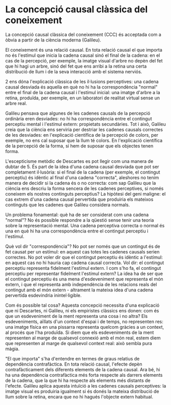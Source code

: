 # La concepció causal clàssica del coneixement

La concepció causal clàssica del coneixement (CCC) és acceptada com a òbvia a partir de la ciència moderna (Galileu).

El coneixement és una relació causal. En tota relació causal el que importa no és l'estímul que inicia la cadena causal sinó el final de la cadena: en el cas de la percepció, per exemple, la imatge visual d'arbre no depèn del fet que hi hagi un arbre, sinó del fet que ens arribi a la retina una certa distribució de llum i de la seva interacció amb el sistema nerviós.

2 ens dóna l'explicació clàssica de les il·lusions perceptives: una cadena causal desviada és aquella en què no hi ha la correspondència "normal" entre el final de la cadena causal i l'estímul inicial: una imatge d'arbre a la retina, produïda, per exemple, en un laboratori de realitat virtual sense un arbre real.

Galileu pensava que algunes de les cadenes causals de la percepció ordinària eren desviades: no hi ha correspondència entre el contingut perceptiu mental i l'estímul extern: propietats secundàries. Tot i això, Galileu creia que la ciència ens serviria per destriar les cadenes causals correctes de les desviades: en l'explicació científica de la percepció de colors, per exemple, no ens cal suposar que la llum té colors. En l'explicació científica de la percepció de la forma, sí hem de suposar que els objectes tenen forma.

L'escepticisme metòdic de Descartes es pot llegir com una manera de dubtar de 5. És part de la idea d'una cadena causal desviada que pot ser completament il·lusòria: si el final de la cadena (per exemple, el contingut perceptiu) és idèntic al final d'una cadena "correcta", aleshores no tenim manera de decidir si la cadena és o no correcta: com sap Galileu que la ciència ens descriu la forma sencera de les cadenes perceptives, si només coneixem els nostres continguts perceptius? La hipòtesi del geni maligne: el cas extrem d'una cadena causal pervertida que produiria els mateixos continguts que les cadenes que Galileu considera normals.

Un problema fonamental: què ha de ser considerat com una cadena "normal"? No és possible respondre a la qüestió sense tenir una teoria sobre la representació mental. Una cadena perceptiva correcta o normal és una en què hi ha una correspondència entre el contingut perceptiu i l'estímul.

Què vol dir "correspondència"? No pot ser només que un contingut és de fet causat per un estímul: en aquest cas totes les cadenes causals serien correctes. No pot voler dir que el contingut perceptiu és idèntic a l'estímul: en aquest cas no hi hauria cap cadena causal correcta. Vol dir: el contingut perceptiu representa fidelment l'estímul extern. I com s'ho fa, el contingut perceptiu per representar fidelment l'estímul extern? La idea ha de ser que el contingut perceptiu és una mena d'esdeveniment que representa el món extern, i que el representa amb independència de les relacions reals del contingut amb el món extern - altrament la mateixa idea d'una cadena pervertida esdevindria inintel·ligible.

Com és possible tal cosa? Aquesta concepció necessita d'una explicació que ni Descartes, ni Galileu, ni els empiristes clàssics ens donen: com és que un esdeveniment de la ment representa una cosa i no altra? Els esdeveniments, aïllats d'un context d'espai i de temps, no representen res: una imatge física en una pissarra representa quelcom gràcies a un context, al procés que l'ha produïda. Si diem que els esdeveniments de la ment representen al marge de qualsevol connexió amb el món real, estem diem que representen al marge de qualsevol context real: això sembla pura màgia.

"El que importa" s'ha d'entendre en termes de graus relatius de dependència contrafàctica. En tota relació causal, l'efecte depèn contrafàcticament dels diferents elements de la cadena causal. Ara bé, hi ha una dependència contrafàctica més forta respecte als darrers elements de la cadena, que la que hi ha respecte als elements més distants de l'efecte. Galileu aplica aquesta intuïció a les cadenes causals perceptives: la imatge visual es produiria igualment si és donés la mateixa distribució de llum sobre la retina, encara que no hi hagués l'objecte extern habitual.